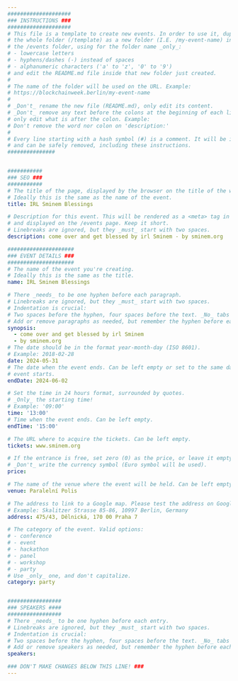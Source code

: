 ```yaml
---
####################
### INSTRUCTIONS ###
####################
# This file is a template to create new events. In order to use it, duplicate
# the whole folder (/template) as a new folder (I.E. /my-event-name) inside of
# the /events folder, using for the folder name _only_:
# - lowercase letters
# - hyphens/dashes (-) instead of spaces
# - alphanumeric characters ('a' to 'z', '0' to '9')
# and edit the README.md file inside that new folder just created.
#
# The name of the folder will be used on the URL. Example:
# https://blockchainweek.berlin/my-event-name
#
# _Don't_ rename the new file (README.md), only edit its content.
# _Don't_ remove any text before the colons at the beginning of each line,
# only edit what is after the colon. Example:
# Don't remove the word nor colon on 'description:'
#
# Every line starting with a hash symbol (#) is a comment. It will be ignored
# and can be safely removed, including these instructions.
###############


###########
### SEO ###
###########
# The title of the page, displayed by the browser on the title of the window.
# Ideally this is the same as the name of the event.
title: IRL Sminem Blessings

# Description for this event. This will be rendered as a <meta> tag in the HTML,
# and displayed on the /events page. Keep it short.
# Linebreaks are ignored, but they _must_ start with two spaces.
description: come over and get blessed by irl Sminem - by sminem.org

#####################
### EVENT DETAILS ###
#####################
# The name of the event you're creating.
# Ideally this is the same as the title.
name: IRL Sminem Blessings

# There _needs_ to be one hyphen before each paragraph.
# Linebreaks are ignored, but they _must_ start with two spaces.
# Indentation is crucial:
# Two spaces before the hyphen, four spaces before the text. _No_ tabs allowed.
# Add or remove paragraphs as needed, but remember the hyphen before each entry.
synopsis:
  - come over and get blessed by irl Sminem
  - by sminem.org
# The date should be in the format year-month-day (ISO 8601).
# Example: 2018-02-28
date: 2024-05-31
# The date when the event ends. Can be left empty or set to the same day the
# event starts.
endDate: 2024-06-02

# Set the time in 24 hours format, surrounded by quotes.
# _Only_ the starting time!
# Example: '09:00'
time: '13:00'
# Time when the event ends. Can be left empty.
endTime: '15:00'

# The URL where to acquire the tickets. Can be left empty.
tickets: www.sminem.org

# If the entrance is free, set zero (0) as the price, or leave it empty.
# _Don't_ write the currency symbol (Euro symbol will be used).
price:

# The name of the venue where the event will be held. Can be left empty.
venue: Paralelní Polis 

# The address to link to a Google map. Please test the address on Google Maps.
# Example: Skalitzer Strasse 85-86, 10997 Berlin, Germany
address: 475/43, Dělnická, 170 00 Praha 7

# The category of the event. Valid options:
# - conference
# - event
# - hackathon
# - panel
# - workshop
# - party
# Use _only_ one, and don't capitalize.
category: party


#################
### SPEAKERS ####
#################
# There _needs_ to be one hyphen before each entry.
# Linebreaks are ignored, but they _must_ start with two spaces.
# Indentation is crucial:
# Two spaces before the hyphen, four spaces before the text. _No_ tabs allowed.
# Add or remove speakers as needed, but remember the hyphen before each entry.
speakers:

### DON'T MAKE CHANGES BELOW THIS LINE! ###
---
```


<!-- ### DON'T MAKE CHANGES BELOW THIS LINE! ### -->

<Event-Content/>
